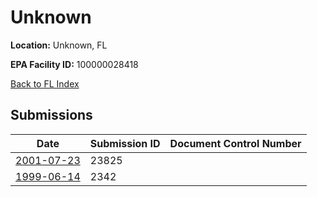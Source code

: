 # Unknown

**Location:** Unknown, FL

**EPA Facility ID:** 100000028418

[Back to FL Index](../../index.md)

## Submissions

| Date | Submission ID | Document Control Number |
|------|--------------|-------------------------|
| [2001-07-23](submissions/23825.md) | 23825 |  |
| [1999-06-14](submissions/2342.md) | 2342 |  |
